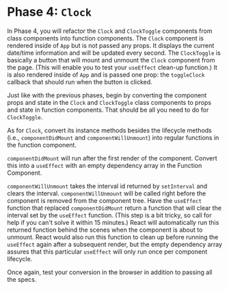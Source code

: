 # Phase 4: `Clock`

In Phase 4, you will refactor the `Clock` and `ClockToggle` components from
class components into function components. The `Clock` component is rendered
inside of `App` but is not passed any props. It displays the current date/time
information and will be updated every second. The `ClockToggle` is basically a
button that will mount and unmount the `Clock` component from the page. (This
will enable you to test your `useEffect` clean-up function.) It is also rendered
inside of `App` and is passed one prop: the `toggleClock` callback that should
run when the button is clicked.

Just like with the previous phases, begin by converting the component props and
state in the `Clock` and `ClockToggle` class components to props and state in
function components. That should be all you need to do for `ClockToggle`.

As for `Clock`, convert its instance methods besides the lifecycle methods
(i.e., `componentDidMount` and `componentWillUnmount`) into regular functions in
the function component.

`componentDidMount` will run after the first render of the component. Convert
this into a `useEffect` with an empty dependency array in the Function
Component.

`componentWillUnmount` takes the interval id returned by `setInterval` and
clears the interval. `componentWillUnmount` will be called right before the
component is removed from the component tree. Have the `useEffect` function that
replaced `componentDidMount` return a function that will clear the interval set
by the `useEffect` function. (This step is a bit tricky, so call for help if you
can't solve it within 15 minutes.) React will automatically run this returned
function behind the scenes when the component is about to unmount. React would
also run this function to clean up before running the `useEffect` again after a
subsequent render, but the empty dependency array assures that this particular
`useEffect` will only run once per component lifecycle.

Once again, test your conversion in the browser in addition to passing all the
specs.
